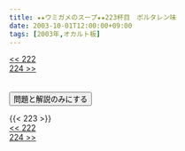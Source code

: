 ```yaml
---
title: ★★ウミガメのスープ★★223杯目　ボルタレン味
date: 2003-10-01T12:00:00+09:00
tags: [2003年,オカルト板]
---
```

<div class="th_left"><a href="../222"><< 222</a></div>
<div class="th_right"><a href="../224">224 >></a></div>
<br><br>
<script src="../../js/cupsoup.js"></script>
<form>
<input type="button" value="問題と解説のみにする" onClick="toggleCupsoup()">
</form>
{{< 223 >}}
<div class="th_left"><a href="../222"><< 222</a></div>
<div class="th_right"><a href="../224">224 >></a></div>